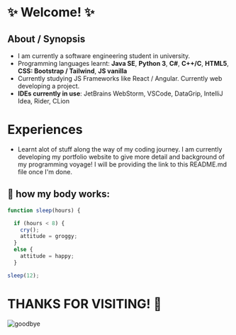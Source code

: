 # :sparkles: Welcome! :sparkles:

## About / Synopsis

* I am currently a software engineering student in university.
* Programming languages learnt: **Java SE**, **Python 3**, **C#**, **C++/C**, **HTML5**, **CSS: Bootstrap / Tailwind**, **JS vanilla**
* Currently studying JS Frameworks like React / Angular. Currently web developing a project.
* **IDEs currently in use**: JetBrains WebStorm, VSCode, DataGrip, IntelliJ Idea, Rider, CLion

# Experiences

* Learnt alot of stuff along the way of my coding journey. I am currently developing my portfolio website to give more detail and background of my programming voyage! I will be providing the link to this README.md file once I'm done.

## 🌊 how my body works:
```javascript
function sleep(hours) {

  if (hours < 8) {
    cry();
    attitude = groggy;
  }
  else {
    attitude = happy;
  }

sleep(12);
```

# THANKS FOR VISITING! 🌌
![goodbye](https://i.pinimg.com/originals/b2/63/1d/b2631d34e97f9d1f87c63d5d8a40e6c5.gif)
